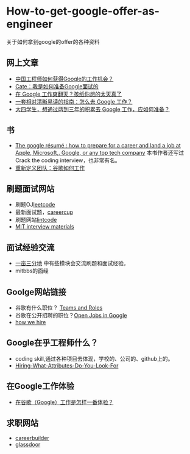 # How-to-get-google-offer-as-engineer
关于如何拿到google的offer的各种资料     

## 网上文章     
- [中国工程师如何获得Google的工作机会？](https://100offer.com/blog/posts/43)    
- [Cate：我是如何准备Google面试的](http://blog.jobbole.com/18040/)
- [在 Google 工作爽翻天？孩纸你想的太天真了](http://www.ipc.me/workng-in-google.html)   
- [一套相对清晰易读的指南：怎么去 Google 工作？](http://daily.zhihu.com/story/3968739)  
- [大四学生，想通过两到三年的积累去 Google 工作，应如何准备？](https://www.zhihu.com/question/26246532)    

## 书   
- [The google résumé : how to prepare for a career and land a job at Apple, Microsoft,. Google, or any top tech company](https://www.uop.edu.jo/download/research/members/495_1887_llll.pdf) 本书作者还写过Crack the coding interview，也非常有名。    
- [重新定义团队：谷歌如何工作](https://book.douban.com/subject/26608585/)   

## 刷题面试网站    
- 刷题OJ[leetcode](https://leetcode.com/)   
- 最新面试题，[careercup](https://www.careercup.com/)    
- 刷题网站[lintcode](http://www.lintcode.com/zh-cn/)    
- [MIT interview materials](http://courses.csail.mit.edu/iap/interview/materials.php)

## 面试经验交流    
- [一亩三分地](http://www.1point3acres.com/bbs/) 中有些模块会交流刷题和面试经验。    
- mitbbs的面经   

## Goolge网站链接  
- 谷歌有什么职位？ [Teams and Roles](https://www.google.com.hk/about/careers/teams/) 
- 谷歌在公开招聘的职位？[Open Jobs in Google](https://www.google.com/about/careers/search)    
- [how we hire](https://www.google.com/about/careers/how-we-hire/)    

## Google在乎工程师什么？    
- coding skill,通过各种项目去体现，学校的、公司的、github上的。 
- [Hiring-What-Attributes-Do-You-Look-For](http://ecorner.stanford.edu/videos/1090/Hiring-What-Attributes-Do-You-Look-For)

## 在Google工作体验    
- [在谷歌（Google）工作是怎样一番体验？](https://www.zhihu.com/question/24290336)    

## 求职网站
- [careerbuilder](http://www.careerbuilder.com/)    
- [glassdoor](www.glassdoor.com)




